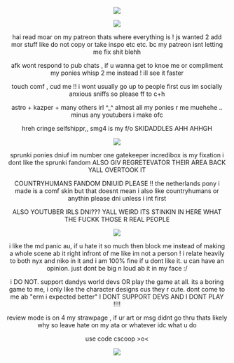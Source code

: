 <p align="center">
<img src="https://64.media.tumblr.com/ab3e8904229f0111982bf70d13d2a560/48d654acdb106890-82/s100x200/b3e762186ca62d2af5c799ad83d5a1c6eaefa033.pnj"/>
  </p>
<p align="center">
<img src="https://64.media.tumblr.com/5be87049dbb6b99326067bc04022473d/8742a5525a904cb2-32/s2048x3072/40040085fe609943f49d10751f61953d7a1e1ec9.pnj"/>
  </p>
  <p align="center">
hai read moar on my patreon thats where everything is ! js wanted 2 add mor stuff like do not copy or take inspo etc etc. bc my patreon isnt letting me fix shit blehh
     </p>
<p align="center">
afk wont respond to pub chats , if u wanna get to knoe me or compliment my ponies whisp 2 me instead ! ill see it faster
   </p>
<p align="center">
touch comf , cud me !! i wont usually go up to people first cus im socially anxious sniffs so please ff to c+h
   </p>
   <p align="center">
astro + kazper + many others irl ^_^ almost all my ponies r me muehehe .. minus any youtubers i make ofc
     <p align="center">
hreh cringe selfshippr,, smg4 is my f/o SKIDADDLES AHH AHHGH
   </p>
<p align="center">
<img src="https://64.media.tumblr.com/adec81fd2dbd54f9e86fa574ebab52ea/58fd293a7c740a5c-77/s500x750/6f6871cc39a241f44b64fd453681ee56c17ed2fd.gifv"/>
  </p>
  <p align="center">
sprunki ponies dniuf im number one gatekeeper incredibox is my fixation i dont like the sprunki fandom ALSO GIV REGRETEVATOR THEIR AREA BACK YALL OVERTOOK IT
    </p>
<p align="center">
COUNTRYHUMANS FANDOM DNIUID PLEASE !! the netherlands pony i made is a comf skin but that doesnt mean i also like countryhumans or anythin please dni unless i int first
  </p>
<p align="center">
ALSO YOUTUBER IRLS DNI??? YALL WEIRD ITS STINKIN IN HERE WHAT THE FUCKK THOSE R REAL PEOPLE
  </p>
  <p align="center">
<img src="https://64.media.tumblr.com/adec81fd2dbd54f9e86fa574ebab52ea/58fd293a7c740a5c-77/s500x750/6f6871cc39a241f44b64fd453681ee56c17ed2fd.gifv"/>
  </p>
<p align="center">
i like the md panic au, if u hate it so much then block me instead of making a whole scene ab it right infront of me like im not a person ! i relate heavily to both nyx and niko in it and i am 100% fine if u dont like it. u can have an opinion. just dont be big n loud ab it in my face :/
  </p>
  <p align="center">
i DO NOT. support dandys world devs OR play the game at all. its a boring game to me, i only like the character designs cus they r cute. dont come to me ab "erm i expected better" I DONT SUPPORT DEVS AND I DONT PLAY !!!!
  </p>
<p align="center">
  review mode is on 4 my strawpage , if ur art or msg didnt go thru thats likely why so leave hate on my ata or whatever idc what u do
  </p>
<p align="center">
use code cscoop >o<
  </p>       
<p align="center">
<img src="https://64.media.tumblr.com/14a217316af335c68b87081eb6e50715/4baf6cac9e1510f5-87/s250x400/cb0ff61aa4713a150121b4ebaffdcdad41a3d4f6.gifv"/>
</p>
